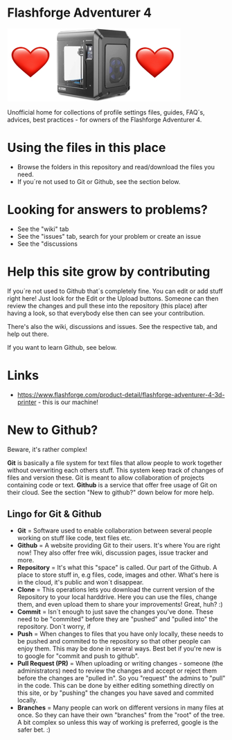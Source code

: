 # Flashforge Adventurer 4
[![Image of an adventurer four](the-machine%20with%20hearts.jpg "Adventurer 4")](#)

Unofficial home for collections of profile settings files, guides, FAQ´s, advices, best practices - for owners of the Flashforge Adventurer 4. 

# Using the files in this place

* Browse the folders in this repository and read/download the files you need.
* If you´re not used to Git or Github, see the section below. 

# Looking for answers to problems?

* See the "wiki" tab
* See the "issues" tab, search for your problem or create an issue
* See the "discussions

# Help this site grow by contributing

If you´re not used to Github that´s completely fine. You can edit or add stuff right here! Just look for the Edit or the Upload buttons. Someone can then review the changes and pull these into the repository (this place) after having a look, so that everybody else then can see your contribution.

There's also the wiki, discussions and issues. See the respective tab, and help out there.

If you want to learn Github, see below. 

# Links

* https://www.flashforge.com/product-detail/flashforge-adventurer-4-3d-printer - this is our machine!

# New to Github? 

Beware, it's rather complex!

**Git** is basically a file system for text files that allow people to work together without overwriting each others stuff. This system keep track of changes of files and version these. Git is meant to allow collaboration of projects containing code or text.
**Github** is a service that offer free usage of Git on their cloud. See the section "New to github?" down below for more help.

## Lingo for Git & Github

* **Git** = Software used to enable collaboration between several people working on stuff like code, text files etc.
* **Github** = A website providing Git to their users. It's where You are right now! They also offer free wiki, discussion pages, issue tracker and more.
* **Repository** = It's what this "space" is called. Our part of the Github. A place to store stuff in, e.g files, code, images and other. What's here is in the cloud, it's public and won´t disappear.
* **Clone** = This operations lets you download the current version of the Repository to your local harddrive. Here you can use the files, change them, and even upload them to share your improvements! Great, huh? :)
* **Commit** = Isn´t enough to just save the changes you've done. These need to be "commited" before they are "pushed" and "pulled into" the repository. Don´t worry, if
* **Push** = When changes to files that you have only locally, these needs to be pushed and commited to the repository so that other people can enjoy them. This may be done in several ways. Best bet if you're new is to google for "commit and push to github".
* **Pull Request (PR)** = When uploading or writing changes - someone (the administrators) need to review the changes and accept or reject them before the changes are "pulled in". So you "request" the admins to "pull" in the code. This can be done by either editing something directly on this site, or by "pushing" the changes you have saved and commited locally.
* **Branches** = Many people can work on different versions in many files at once. So they can have their own "branches" from the "root" of the tree. A bit complex so unless this way of working is preferred, google is the safer bet. :)
